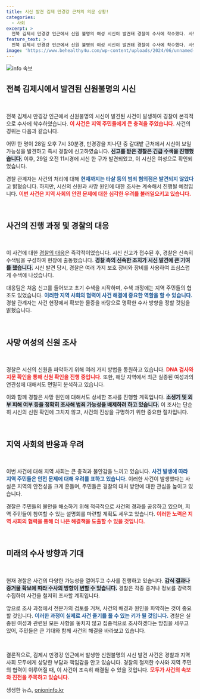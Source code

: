 ```yaml
---
title: 시신 발견 김제 만경강 근처의 의문 상황!
categories:
  - 사회
excerpt: >
  전북 김제시 만경강 인근에서 신원 불명의 여성 시신이 발견돼 경찰이 수사에 착수했다. 사망 원인과 신원 파악에 나선 경찰, 과연 이 사건의 진실은 무엇일까?
feature_text: >
  전북 김제시 만경강 인근에서 신원 불명의 여성 시신이 발견돼 경찰이 수사에 착수했다. 사망 원인과 신원 파악에 나선 경찰, 과연 이 사건의 진실은 무엇일까?
image: 'https://www.behealthy4u.com/wp-content/uploads/2024/06/unnamed-file.png'
---
```


<p><img src="https://www.behealthy4u.com/wp-content/uploads/2024/06/unnamed-file.png" alt="info 속보" /></p>

<h2 data-ke-size="size26">전북 김제시에서 발견된 신원불명의 시신</h2>

<p data-ke-size="size16">&nbsp;</p>

<p>전북 김제시 만경강 인근에서 신원불명의 시신이 발견된 사건이 발생하여 경찰이 본격적으로 수사에 착수하였습니다. <b><span style="color: #ee2323;">이 사건은 지역 주민들에게 큰 충격을 주었습니다.</span></b> 사건의 경위는 다음과 같습니다.</p>

<p>어민 한 명이 28일 오후 7시 30분경, 만경강을 지나던 중 갈대밭 근처에서 시신이 보일 가능성을 발견하고 즉시 경찰에 신고하였습니다. <b><span style="background-color: #21538527;">신고를 받은 경찰은 긴급 수색을 진행했습니다.</span></b> 이후, 29일 오전 11시경에 시신 한 구가 발견되었고, 이 시신은 여성으로 확인되었습니다.</p>

<p>경찰 관계자는 사건의 처리에 대해 <b><span style="color: #1a5490;">현재까지는 타살 등의 범죄 혐의점은 발견되지 않았다</span></b>고 밝혔습니다. 하지만, 시신의 신원과 사망 원인에 대한 조사는 계속해서 진행될 예정입니다. <b><span style="color: #ee2323;">이번 사건은 지역 사회의 안전 문제에 대한 심각한 우려를 불러일으키고 있습니다.</span></b></p>

<p data-ke-size="size16">&nbsp;</p>

<h2 data-ke-size="size26">사건의 진행 과정 및 경찰의 대응</h2>

<p data-ke-size="size16">&nbsp;</p>

<p>이 사건에 대한 <a href="https://url.kr/b71afn">경찰의 대응</a>은 즉각적이었습니다. 시신 신고가 접수된 후, 경찰은 신속히 수색팀을 구성하여 현장에 출동했습니다. <b><span style="background-color: #21538527;">경찰 측의 신속한 조치가 시신 발견에 큰 기여를 했습니다.</span></b> 시신 발견 당시, 경찰은 여러 가지 보호 장비와 장비를 사용하여 조심스럽게 수색에 나섰습니다. </p>

<p>대응팀은 처음 신고를 들어보고 초기 수색을 시작하며, 수색 과정에는 지역 주민들의 협조도 있었습니다. <b><span style="color: #1a5490;">이러한 지역 사회의 협력이 사건 해결에 중요한 역할을 할 수 있습니다.</span></b> 경찰 관계자는 사건 현장에서 확보한 물증을 바탕으로 명확한 수사 방향을 정할 것임을 밝혔습니다.</p>

<p data-ke-size="size16">&nbsp;</p>

<h2 data-ke-size="size26">사망 여성의 신원 조사</h2>

<p data-ke-size="size16">&nbsp;</p>

<p>경찰은 시신의 신원을 파악하기 위해 여러 가지 방법을 동원하고 있습니다. <b><span style="color: #ee2323;">DNA 검사와 지문 확인을 통해 신원 확인을 진행 중입니다.</span></b> 또한, 해당 지역에서 최근 실종된 여성과의 연관성에 대해서도 면밀히 분석하고 있습니다. </p>

<p>이와 함께 경찰은 사망 원인에 대해서도 상세한 조사를 진행할 계획입니다. <b><span style="background-color: #21538527;">소생기 및 외부 피해 여부 등을 정확히 조사해 범죄 가능성을 배제하려 하고 있습니다.</span></b> 이 조사는 단순히 시신의 신원 확인에 그치지 않고, 사건의 진상을 규명하기 위한 중요한 절차입니다.</p>

<p data-ke-size="size16">&nbsp;</p>

<h2 data-ke-size="size26">지역 사회의 반응과 우려</h2>

<p data-ke-size="size16">&nbsp;</p>

<p>이번 사건에 대해 지역 사회는 큰 충격과 불안감을 느끼고 있습니다. <b><span style="color: #1a5490;">사건 발생에 따라 지역 주민들은 안전 문제에 대해 우려를 표하고 있습니다.</span></b> 이러한 사건이 발생했다는 사실은 지역의 안전성을 크게 흔들며, 주민들은 경찰의 대처 방안에 대한 관심을 높이고 있습니다. </p>

<p>경찰은 주민들의 불안을 해소하기 위해 적극적으로 사건의 경과를 공유하고 있으며, 지역 주민들이 참여할 수 있는 설명회를 마련할 계획도 세우고 있습니다. <b><span style="color: #ee2323;">이러한 노력은 지역 사회의 협력을 통해 더 나은 해결책을 도출할 수 있을 것입니다.</span></b></p>

<p data-ke-size="size16">&nbsp;</p>

<h2 data-ke-size="size26">미래의 수사 방향과 기대</h2>

<p data-ke-size="size16">&nbsp;</p>

<p>현재 경찰은 사건의 다양한 가능성을 열어두고 수사를 진행하고 있습니다. <b><span style="background-color: #21538527;">감식 결과나 증거물 확보에 따라 수사의 방향이 변할 수 있습니다.</span></b> 경찰은 각종 증거나 정보를 강력히 수집하여 사건을 철저히 조사할 계획입니다. </p>

<p>앞으로 조사 과정에서 전문가의 검토를 거쳐, 사건의 배경과 원인을 파악하는 것이 중요할 것입니다. <b><span style="color: #1a5490;">이러한 과정이 실제로 사건 줄기를 풀 수 있는 키가 될 것입니다.</span></b> 경찰은 실종된 여성과 관련된 모든 사항을 놓치지 않고 집중적으로 조사하겠다는 방침을 세우고 있어, 주민들은 큰 기대와 함께 사건의 해결을 바라보고 있습니다.</p>

<p data-ke-size="size16">&nbsp;</p>

<p>결론적으로, 김제시 만경강 인근에서 발생한 신원불명의 시신 발견 사건은 경찰과 지역사회 모두에게 상당한 부담과 책임감을 안고 있습니다. 경찰의 철저한 수사와 지역 주민의 협력이 이루어질 때, 이 사건이 조속히 해결될 수 있을 것입니다. <b><span style="color: #ee2323;">모두가 사건의 속보와 진전을 주목하고 있습니다.</span></b></p>
생생한 뉴스, <a href="https://onioninfo.kr" rel="dofollow">onioninfo.kr</a>


